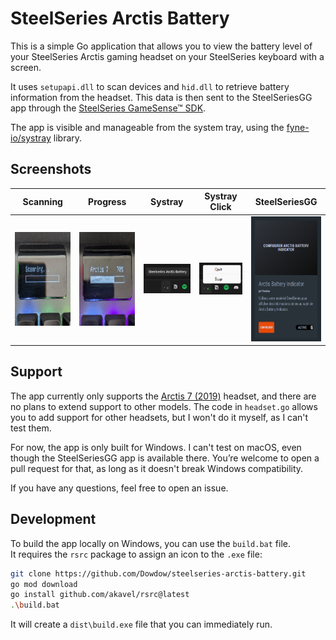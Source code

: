 # SteelSeries Arctis Battery

This is a simple Go application that allows you to view the battery level of your SteelSeries Arctis gaming headset on your SteelSeries keyboard with a screen.

It uses `setupapi.dll` to scan devices and `hid.dll` to retrieve battery information from the headset. This data is then sent to the SteelSeriesGG app through the [SteelSeries GameSense™ SDK](https://github.com/SteelSeries/gamesense-sdk).

The app is visible and manageable from the system tray, using the [fyne-io/systray](https://github.com/fyne-io/systray) library.

## Screenshots

|Scanning|Progress|Systray|Systray Click|SteelSeriesGG|
|--------|--------|-------|-------------|-------------|
|<img src="https://github.com/Dowdow/steelseries-arctis-battery/blob/main/screenshots/scanning.jpg?raw=true" alt="Scanning example" height="150" />|<img src="https://github.com/Dowdow/steelseries-arctis-battery/blob/main/screenshots/progress.jpg?raw=true" alt="Progress example" height="150" />|<img src="https://github.com/Dowdow/steelseries-arctis-battery/blob/main/screenshots/tray.png?raw=true" alt="Systray example" />|<img src="https://github.com/Dowdow/steelseries-arctis-battery/blob/main/screenshots/tray-click.png?raw=true" alt="Systray click example" />|<img src="https://github.com/Dowdow/steelseries-arctis-battery/blob/main/screenshots/sse.png?raw=true" alt="SteelSeriesGG example" height="200" />|

## Support

The app currently only supports the [Arctis 7 (2019)](https://steelseries.com/gaming-headsets/arctis-7) headset, and there are no plans to extend support to other models. The code in `headset.go` allows you to add support for other headsets, but I won't do it myself, as I can't test them.

For now, the app is only built for Windows. I can't test on macOS, even though the SteelSeriesGG app is available there. You’re welcome to open a pull request for that, as long as it doesn't break Windows compatibility.

If you have any questions, feel free to open an issue.

## Development

To build the app locally on Windows, you can use the `build.bat` file.  
It requires the `rsrc` package to assign an icon to the `.exe` file:

```bash
git clone https://github.com/Dowdow/steelseries-arctis-battery.git
go mod download
go install github.com/akavel/rsrc@latest
.\build.bat
```

It will create a `dist\build.exe` file that you can immediately run.
